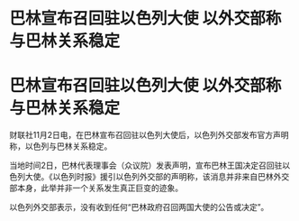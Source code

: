 # 巴林宣布召回驻以色列大使 以外交部称与巴林关系稳定

# 巴林宣布召回驻以色列大使 以外交部称与巴林关系稳定

财联社11月2日电，在巴林宣布召回驻以色列大使后，以色列外交部发布官方声明称，以色列与巴林关系稳定。

当地时间2日，巴林代表理事会（众议院）发表声明，宣布巴林王国决定召回驻以色列大使。《以色列时报》援引以色列外交部的声明称，该消息并非来自巴林外交部本身，此举并非一个关系发生真正巨变的迹象。

以色列外交部表示，没有收到任何“巴林政府召回两国大使的公告或决定”。

